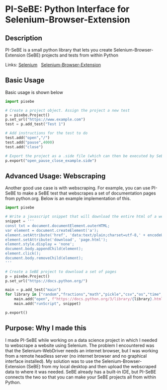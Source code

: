 
# PI-SeBE: Python Interface for Selenium-Browser-Extension

## Description
PI-SeBE is a small python library that lets you create Selenium-Browser-Extension (SeBE) projects and tests from within Python

Links: [Selenium](https://www.selenium.dev) &nbsp; [Selenium-Browser-Extension](https://www.selenium.dev/selenium-ide/)


## Basic Usage

Basic usage is shown below
```python
import pisebe

# Create a project object. Assign the project a new test
p = pisebe.Project()
p.set_url("https://www.example.com")
test = p.add_test("Test 1")

# Add instructions for the test to do
test.add("open","/")
test.add("pause",4000)
test.add("close")

# Export the project as a .side file (which can then be executed by SeBE)
p.export("open_pause_close_example.side")
```
## Advanced Usage: Webscraping
Another good use case is with webscraping. For example, you can use PI-SeBE to make a SeBE test that webscrapes a set of documentation pages from python.org. Below is an example implementation of this.
```python
import pisebe

# Write a javascript snippet that will download the entire html of a webpage when ran
snippet = '''
const txt = document.documentElement.outerHTML; 
var element = document.createElement('a'); 
element.setAttribute('href', 'data:text/plain;charset=utf-8,' + encodeURIComponent(txt)); 
element.setAttribute('download', 'page.html'); 
element.style.display = 'none'; 
document.body.appendChild(element); 
element.click(); 
document.body.removeChild(element);
'''

# Create a SeBE project to download a set of pages
p = pisebe.Project()
p.set_url("https://docs.python.org/")

main = p.add_test("main")
for library in ["random","fractions","math","pickle","csv","os","time","re"]:
    main.add("open", f"https://docs.python.org/3/library/{library}.html")
    main.add("runScript", snippet)

p.export()
```

## Purpose: Why I made this
I made PI-SeBE while working on a data science project in which I needed to webscrape a website using Selenium. The problem I encountered was that the Selenium-WebDriver needs an internet browser, but I was working from a remote headless server (no internet browser and no graphical interface installed). My solution was to use the Selenium-Browser-Extension (SeBE) from my local desktop and then upload the webscraped data to where it was needed. SeBE already has a built-in IDE, but PI-SeBE connects the two so that you can make your SeBE projects all from within Python.
